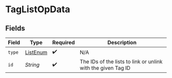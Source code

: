 # TagListOpData


## Fields

| Field                                                        | Type                                                         | Required                                                     | Description                                                  |
| ------------------------------------------------------------ | ------------------------------------------------------------ | ------------------------------------------------------------ | ------------------------------------------------------------ |
| `type`                                                       | [ListEnum](../../models/components/ListEnum.md)              | :heavy_check_mark:                                           | N/A                                                          |
| `id`                                                         | *String*                                                     | :heavy_check_mark:                                           | The IDs of the lists to link or unlink with the given Tag ID |